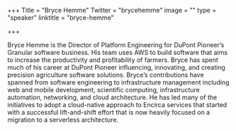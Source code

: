 +++
Title = "Bryce Hemme"
Twitter = "brycehemme"
image = ""
type = "speaker"
linktitle = "bryce-hemme"

+++

Bryce Hemme is the Director of Platform Engineering for DuPont Pioneer’s Granular software business. His team uses AWS to build software that aims to increase the productivity and profitability of farmers. Bryce has spent much of his career at DuPont Pioneer influencing, innovating, and creating precision agriculture software solutions. Bryce’s contributions have spanned from software engineering to infrastructure management including web and mobile development, scientific computing, infrastructure automation, networking, and cloud architecture. He has led many of the initiatives to adopt a cloud-native approach to Encirca services that started with a successful lift-and-shift effort that is now heavily focused on a migration to a serverless architecture.
